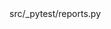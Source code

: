 <change>
<file change-number-for-this-file="1">src/_pytest/reports.py</file>
<original line-count="6" no-ellipsis="true"><![CDATA[
        self.config = item.config
]]></original>
<modified no-ellipsis="true"><![CDATA[
        if item and hasattr(item, "config"):
            self.config = item.config
        else:
            self.config = None
]]></modified>
</change>